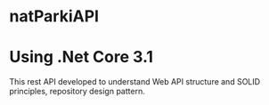 # natParkiAPI
# Using .Net Core 3.1
This rest API developed to understand Web API structure and SOLID principles, repository design pattern.
